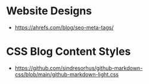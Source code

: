# Website Designs

- https://ahrefs.com/blog/seo-meta-tags/


# CSS Blog Content Styles

- https://github.com/sindresorhus/github-markdown-css/blob/main/github-markdown-light.css
